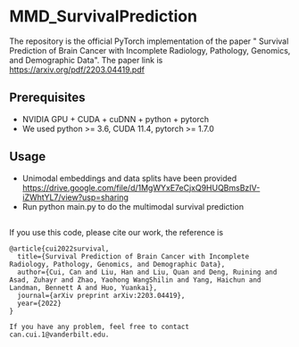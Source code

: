 # MMD_SurvivalPrediction

The repository is the official PyTorch implementation of the paper " 
Survival Prediction of Brain Cancer with Incomplete Radiology, Pathology, Genomics, and Demographic Data". 
The paper link is https://arxiv.org/pdf/2203.04419.pdf


## Prerequisites
* NVIDIA GPU + CUDA + cuDNN + python + pytorch
* We used python >= 3.6, CUDA 11.4, pytorch >= 1.7.0 

## Usage
* Unimodal embeddings and data splits have been provided https://drive.google.com/file/d/1MgWYxE7eCjxQ9HUQBmsBzIV-iZWhtYL7/view?usp=sharing
* Run python main.py to do the multimodal survival prediction   

## 
If you use this code, please cite our work, the reference is
```
@article{cui2022survival,
  title={Survival Prediction of Brain Cancer with Incomplete Radiology, Pathology, Genomics, and Demographic Data},
  author={Cui, Can and Liu, Han and Liu, Quan and Deng, Ruining and Asad, Zuhayr and Zhao, Yaohong WangShilin and Yang, Haichun and Landman, Bennett A and Huo, Yuankai},
  journal={arXiv preprint arXiv:2203.04419},
  year={2022}
}

If you have any problem, feel free to contact can.cui.1@vanderbilt.edu.
